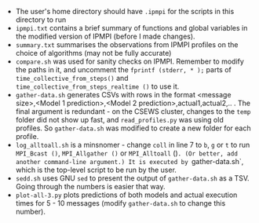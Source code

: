 - The user's home directory should have `.ipmpi` for the scripts in this directory to run
- `ipmpi.txt` contains a brief summary of functions and global variables in the modified version of IPMPI (before I made changes).
- `summary.txt` summarises the observations from IPMPI profiles on the choice of algorithms (may not be fully accurate)
- `compare.sh` was used for sanity checks on IPMPI. Remember to modify the paths in it, and uncomment the `fprintf (stderr, * );` parts of `time_collective_from_steps()` and `time_collective_from_steps_realtime ()` to use it.
- `gather-data.sh` generates CSVs with rows in the format \<message size\>,\<Model 1 prediction\>,\<Model 2 prediction\>,actual1,actual2,.. . The final argument is redundant - on the CSEWS cluster, changes to the `temp` folder did not show up fast, and `read_profiles.py` was using old profiles. So `gather-data.sh` was modified to create a new folder for each profile.
- `log_alltoall.sh` is a minsnomer - change `coll` in line 7 to `b`, `g` or `t` to run `MPI_Bcast ()`, `MPI_Allgather ()` or `MPI_Alltoall` ()`. (Or better, add another command-line argument.) It is executed by `gather-data.sh`, which is the top-level script to be run by the user.
- `sedd.sh` uses GNU `sed` to present the output of `gather-data.sh` as a TSV. Going through the numbers is easier that way.
- `plot-all-3.py` plots predictions of both models and actual execution times for 5 - 10 messages (modify `gather-data.sh` to change this number).
